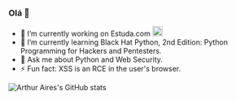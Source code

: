 ### Olá 👋

- 🔭 I’m currently working on Estuda.com <img src="https://estuda.com/favicon.ico" width="20px">
- 🌱 I’m currently learning Black Hat Python, 2nd Edition: Python Programming for Hackers and Pentesters.
- 💬 Ask me about Python and Web Security.
- ⚡ Fun fact: XSS is an RCE in the user's browser.

![Arthur Aires's GitHub stats](https://github-readme-stats.vercel.app/api?username=arthur4ires&show_icons=true&theme=dark)
